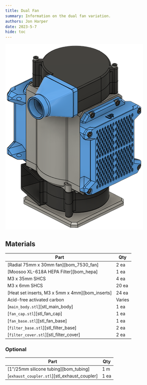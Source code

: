 ```yaml
---
title: Dual Fan
summary: Information on the dual fan variation.
authors: Jon Harper
date: 2023-5-7
hide: toc
---
```


![preview](assets/img/gallery/dual_filter.png)

## Materials

| Part | Qty |
|------|-----|
| [Radial 75mm x 30mm fan][bom_7530_fan]            | 2 ea |
| [Moosoo XL-618A HEPA Filter][bom_hepa]            | 1 ea |
| M3 x 35mm SHCS                                    | 4 ea |
| M3 x 6mm SHCS                                     | 20 ea |
| [Heat set inserts, M3 x 5mm x 4mm][bom_inserts]   | 24 ea |
| Acid-free activated carbon                        | Varies |
| [`main_body.stl`][stl_main_body]                  | 1 ea |
| [`fan_cap.stl`][stl_fan_cap]                      | 1 ea |
| [`fan_base.stl`][stl_fan_base]                    | 1 ea |
| [`filter_base.stl`][stl_filter_base]              | 2 ea |
| [`filter_cover.stl`][stl_filter_cover]            | 2 ea |

### Optional

| Part | Qty |
|------|-----|
| [1"/25mm silicone tubing][bom_tubing]             | 1 m |
| [`exhaust_coupler.stl`][stl_exhaust_coupler]      | 1 ea |
